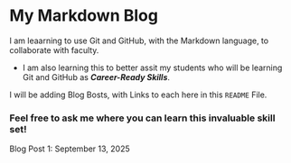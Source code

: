 # My Markdown Blog

I am leaarning to use Git and GitHub, with the Markdown language, to collaborate with faculty.

- I am also learning this to better assit my students who will be learning Git and GitHub as ***Career-Ready Skills***.

I will be adding Blog Bosts, with Links to each here in this ```README``` File.

### Feel free to ask me where you can learn this invaluable skill set!

Blog Post 1: September 13, 2025
